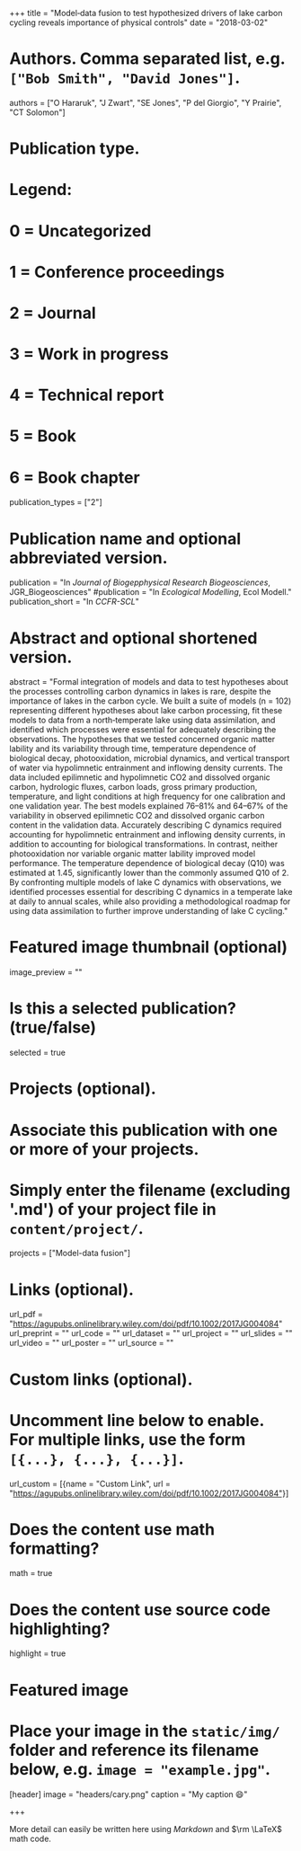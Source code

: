 +++
title = "Model‐data fusion to test hypothesized drivers of lake carbon cycling reveals importance of physical controls"
date = "2018-03-02"

# Authors. Comma separated list, e.g. `["Bob Smith", "David Jones"]`.
authors = ["O Hararuk", "J Zwart", "SE Jones", "P del Giorgio", "Y Prairie", "CT Solomon"]

# Publication type.
# Legend:
# 0 = Uncategorized
# 1 = Conference proceedings
# 2 = Journal
# 3 = Work in progress
# 4 = Technical report
# 5 = Book
# 6 = Book chapter
publication_types = ["2"]

# Publication name and optional abbreviated version.
publication = "In *Journal of Biogepphysical Research Biogeosciences*, JGR_Biogeosciences"
#publication = "In *Ecological Modelling*, Ecol Modell."
publication_short = "In *CCFR-SCL*"

# Abstract and optional shortened version.
abstract = "Formal integration of models and data to test hypotheses about the processes controlling carbon dynamics in lakes is rare, despite the importance of lakes in the carbon cycle. We built a suite of models (n = 102) representing different hypotheses about lake carbon processing, fit these models to data from a north‐temperate lake using data assimilation, and identified which processes were essential for adequately describing the observations. The hypotheses that we tested concerned organic matter lability and its variability through time, temperature dependence of biological decay, photooxidation, microbial dynamics, and vertical transport of water via hypolimnetic entrainment and inflowing density currents. The data included epilimnetic and hypolimnetic CO2 and dissolved organic carbon, hydrologic fluxes, carbon loads, gross primary production, temperature, and light conditions at high frequency for one calibration and one validation year. The best models explained 76–81% and 64–67% of the variability in observed epilimnetic CO2 and dissolved organic carbon content in the validation data. Accurately describing C dynamics required accounting for hypolimnetic entrainment and inflowing density currents, in addition to accounting for biological transformations. In contrast, neither photooxidation nor variable organic matter lability improved model performance. The temperature dependence of biological decay (Q10) was estimated at 1.45, significantly lower than the commonly assumed Q10 of 2. By confronting multiple models of lake C dynamics with observations, we identified processes essential for describing C dynamics in a temperate lake at daily to annual scales, while also providing a methodological roadmap for using data assimilation to further improve understanding of lake C cycling."

# Featured image thumbnail (optional)
image_preview = ""

# Is this a selected publication? (true/false)
selected = true

# Projects (optional).
#   Associate this publication with one or more of your projects.
#   Simply enter the filename (excluding '.md') of your project file in `content/project/`.
projects = ["Model-data fusion"]

# Links (optional).
url_pdf = "https://agupubs.onlinelibrary.wiley.com/doi/pdf/10.1002/2017JG004084"
url_preprint = ""
url_code = ""
url_dataset = ""
url_project = ""
url_slides = ""
url_video = ""
url_poster = ""
url_source = ""

# Custom links (optional).
#   Uncomment line below to enable. For multiple links, use the form `[{...}, {...}, {...}]`.
url_custom = [{name = "Custom Link", url = "https://agupubs.onlinelibrary.wiley.com/doi/pdf/10.1002/2017JG004084"}]

# Does the content use math formatting?
math = true

# Does the content use source code highlighting?
highlight = true

# Featured image
# Place your image in the `static/img/` folder and reference its filename below, e.g. `image = "example.jpg"`.
[header]
image = "headers/cary.png"
caption = "My caption :smile:"

+++

More detail can easily be written here using *Markdown* and $\rm \LaTeX$ math code.
